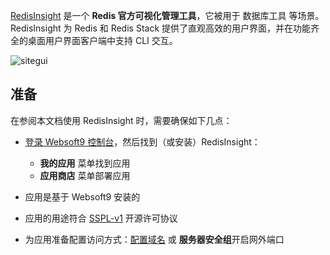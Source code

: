 [RedisInsight](https://redis.io/) 是一个 **Redis 官方可视化管理工具**，它被用于 数据库工具  等场景。RedisInsight 为 Redis 和 Redis Stack 提供了直观高效的用户界面，并在功能齐全的桌面用户界面客户端中支持 CLI 交互。


![sitegui](https://libs.websoft9.com/Websoft9/DocsPicture/zh/redis/redisinsight-dashboard-illustration-2.svg)


## 准备

在参阅本文档使用 RedisInsight 时，需要确保如下几点：

- [登录 Websoft9 控制台](./login-console)，然后找到（或安装）RedisInsight：
  - **我的应用** 菜单找到应用 
  - **应用商店** 菜单部署应用

- 应用是基于 Websoft9 安装的


- 应用的用途符合 [SSPL-v1](https://www.mongodb.com/licensing/server-side-public-license) 开源许可协议


- 为应用准备配置访问方式：[配置域名](./domain-set) 或 **服务器安全组**开启网外端口